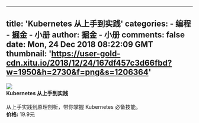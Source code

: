 
---
title: 'Kubernetes 从上手到实践'
categories: 
    - 编程
    - 掘金 - 小册
author: 掘金 - 小册
comments: false
date: Mon, 24 Dec 2018 08:22:09 GMT
thumbnail: 'https://user-gold-cdn.xitu.io/2018/12/24/167df457c3d66fbd?w=1950&h=2730&f=png&s=1206364'
---

<div>   
<img src="https://user-gold-cdn.xitu.io/2018/12/24/167df457c3d66fbd?w=1950&h=2730&f=png&s=1206364" referrerpolicy="no-referrer"><br>
            <strong>Kubernetes 从上手到实践</strong><br><br>
            从上手实践到原理剖析，带你掌握 Kubernetes 必备技能。<br>
            <strong>价格:</strong> 19.9元
          
</div>
            